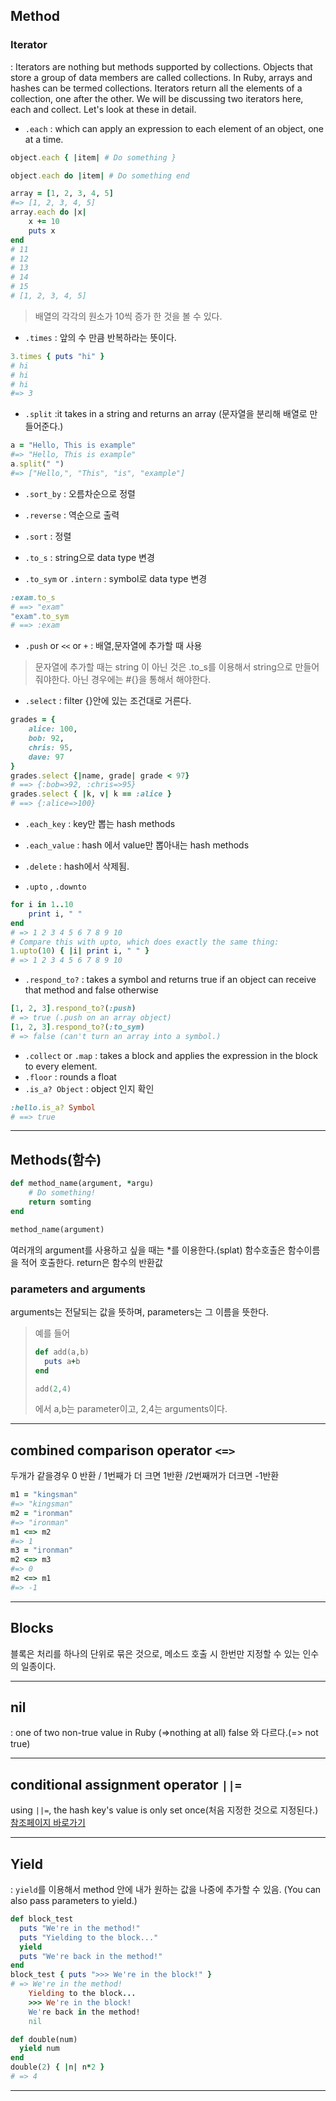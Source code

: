 ## Method

### Iterator
: Iterators are nothing but methods supported by collections. Objects that store a group of data members are called collections. In Ruby, arrays and hashes can be termed collections.
 Iterators return all the elements of a collection, one after the other. We will be discussing two iterators here, each and collect. Let's look at these in detail.

* `.each`
 : which can apply an expression to each element of an object, one at a time.
```ruby
object.each { |item| # Do something }
```
```ruby
object.each do |item| # Do something end
```
```ruby
array = [1, 2, 3, 4, 5]
#=> [1, 2, 3, 4, 5]
array.each do |x|
	x += 10
    puts x
end
# 11
# 12
# 13
# 14
# 15
# [1, 2, 3, 4, 5]
```
> 배열의 각각의 원소가 10씩 증가 한 것을 볼 수 있다.


* `.times`
 : 앞의 수 만큼 반복하라는 뜻이다. 
```ruby
3.times { puts "hi" }
# hi
# hi
# hi
#=> 3
```

* `.split` 
 :it takes in a string and returns an array (문자열을 분리해 배열로 만들어준다.)
```ruby
a = "Hello, This is example"
#=> "Hello, This is example"
a.split(" ")
#=> ["Hello,", "This", "is", "example"]
```

* `.sort_by` : 오름차순으로 정렬

* `.reverse` : 역순으로 출력

* `.sort` : 정렬

* `.to_s` : string으로 data type 변경

* `.to_sym` or `.intern` : symbol로 data type 변경
```ruby
:exam.to_s
# ==> "exam"
"exam".to_sym
# ==> :exam
```

* `.push` or `<<` or `+` : 배열,문자열에 추가할 때 사용
> 문자열에 추가할 때는 string 이 아닌 것은 .to_s를 이용해서 string으로 만들어줘야한다. 아닌 경우에는 #{}을 통해서 해야한다.

* `.select` : filter {}안에 있는 조건대로 거른다.
```ruby
grades = {
	alice: 100,
  	bob: 92,
  	chris: 95,
  	dave: 97
}
grades.select {|name, grade| grade < 97}
# ==> {:bob=>92, :chris=>95}
grades.select { |k, v| k == :alice }
# ==> {:alice=>100}
```

* `.each_key` : key만 뽑는 hash methods

* `.each_value` : hash 에서 value만 뽑아내는 hash methods

* `.delete` : hash에서 삭제됨.

* `.upto` , `.downto`
```ruby
for i in 1..10
  	print i, " "
end
# => 1 2 3 4 5 6 7 8 9 10
# Compare this with upto, which does exactly the same thing:
1.upto(10) { |i| print i, " " } 
# => 1 2 3 4 5 6 7 8 9 10
```
* `.respond_to?` : takes a symbol and returns true if an object can receive that method and false otherwise
```ruby
[1, 2, 3].respond_to?(:push)
# => true (.push on an array object)
[1, 2, 3].respond_to?(:to_sym)
# => false (can't turn an array into a symbol.)
```
* `.collect` or `.map` : takes a block and applies the expression in the block to every element.
* `.floor` : rounds a float
* `.is_a? Object` : object 인지 확인
```ruby
:hello.is_a? Symbol
# ==> true
```
- - -

## Methods(함수)

```ruby
def method_name(argument, *argu)
    # Do something!
	return somting
end

method_name(argument)
```
여러개의 argument를 사용하고 싶을 때는 *를 이용한다.(splat)
함수호출은 함수이름을 적어 호출한다. 
return은 함수의 반환값

### parameters and arguments
arguments는 전달되는 값을 뜻하며, parameters는 그 이름을 뜻한다.
> 예를 들어 
> ```ruby
> def add(a,b)
> 	puts a+b
>end
>
>add(2,4)
>```
>에서 a,b는 parameter이고, 2,4는 arguments이다.

- - - -

## combined comparison operator  `<=>`
두개가 같을경우 0 반환 / 1번째가 더 크면 1반환 /2번째꺼가 더크면 -1반환

```ruby
m1 = "kingsman"
#=> "kingsman"
m2 = "ironman"
#=> "ironman"
m1 <=> m2
#=> 1
m3 = "ironman"
m2 <=> m3
#=> 0
m2 <=> m1
#=> -1
```
- - -

## Blocks
블록은 처리를 하나의 단위로 묶은 것으로, 메소드 호출 시 한번만 지정할 수 있는 인수의 일종이다.

- - -

## nil
: one of two non-true value in Ruby (=>nothing at all)
false 와 다르다.(=> not true)

- - -

## conditional assignment operator `||=`
using `||=`, the hash key's value is only set once(처음 지정한 것으로 지정된다.)
[참조페이지 바로가기](http://www.rubyinside.com/what-rubys-double-pipe-or-equals-really-does-5488.html)
- - -

## Yield 
: `yield`를 이용해서 method 안에 내가 원하는 값을 나중에 추가할 수 있음.
(You can also pass parameters to yield.)

```ruby
def block_test
  puts "We're in the method!"
  puts "Yielding to the block..."
  yield
  puts "We're back in the method!"
end
block_test { puts ">>> We're in the block!" }
# => We're in the method!
	Yielding to the block...
	>>> We're in the block!
	We're back in the method!
	nil
```
```ruby
def double(num)
  yield num
end
double(2) { |n| n*2 }
# => 4
```
- - -
